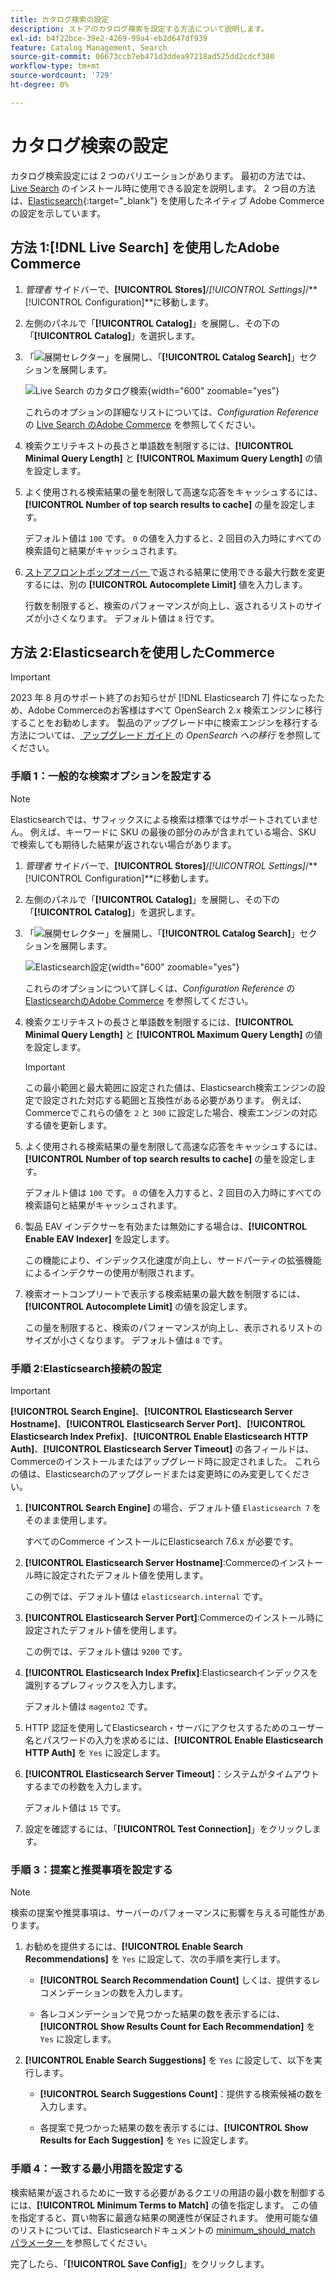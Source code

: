 ```yaml
---
title: カタログ検索の設定
description: ストアのカタログ検索を設定する方法について説明します。
exl-id: b4f22bce-39e2-4269-99a4-eb2d647df939
feature: Catalog Management, Search
source-git-commit: 06673ccb7eb471d3ddea97218ad525dd2cdcf380
workflow-type: tm+mt
source-wordcount: '729'
ht-degree: 0%

---
```


# カタログ検索の設定

カタログ検索設定には 2 つのバリエーションがあります。 最初の方法では、[Live Search](https://experienceleague.adobe.com/docs/commerce-merchant-services/live-search/overview.html) のインストール時に使用できる設定を説明します。 2 つ目の方法は、[Elasticsearch][1]{:target=&quot;_blank&quot;} を使用したネイティブ Adobe Commerceの設定を示しています。

## 方法 1:[!DNL Live Search] を使用したAdobe Commerce

1. _管理者_ サイドバーで、**[!UICONTROL Stores]**/_[!UICONTROL Settings]_/**[!UICONTROL Configuration]**に移動します。

1. 左側のパネルで「**[!UICONTROL Catalog]**」を展開し、その下の「**[!UICONTROL Catalog]**」を選択します。

1. 「![ 展開セレクター ](../assets/icon-display-expand.png)」を展開し、「**[!UICONTROL Catalog Search]**」セクションを展開します。

   ![Live Search のカタログ検索 ](../configuration-reference/catalog/assets/catalog-search-live-search.png){width="600" zoomable="yes"}

   これらのオプションの詳細なリストについては、_Configuration Reference_ の [Live Search のAdobe Commerce](../configuration-reference/catalog/catalog.md#adobe-commerce-with-live-search) を参照してください。

1. 検索クエリテキストの長さと単語数を制限するには、**[!UICONTROL Minimal Query Length]** と **[!UICONTROL Maximum Query Length]** の値を設定します。

1. よく使用される検索結果の量を制限して高速な応答をキャッシュするには、**[!UICONTROL Number of top search results to cache]** の量を設定します。

   デフォルト値は `100` です。 `0` の値を入力すると、2 回目の入力時にすべての検索語句と結果がキャッシュされます。

1. [ ストアフロントポップオーバー ](https://experienceleague.adobe.com/docs/commerce-merchant-services/live-search/live-search-storefront/quick-tour.html) で返される結果に使用できる最大行数を変更するには、別の **[!UICONTROL Autocomplete Limit]** 値を入力します。

   行数を制限すると、検索のパフォーマンスが向上し、返されるリストのサイズが小さくなります。 デフォルト値は `8` 行です。

## 方法 2:Elasticsearchを使用したCommerce

>[!IMPORTANT]
>
>2023 年 8 月のサポート終了のお知らせが [!DNL Elasticsearch 7] 件になったため、Adobe Commerceのお客様はすべて OpenSearch 2.x 検索エンジンに移行することをお勧めします。 製品のアップグレード中に検索エンジンを移行する方法については、[ アップグレード ガイド ](https://experienceleague.adobe.com/docs/commerce-operations/upgrade-guide/prepare/opensearch-migration.html) の _OpenSearch への移行_ を参照してください。

### 手順 1：一般的な検索オプションを設定する

>[!NOTE]
>
>Elasticsearchでは、サフィックスによる検索は標準ではサポートされていません。 例えば、キーワードに SKU の最後の部分のみが含まれている場合、SKU で検索しても期待した結果が返されない場合があります。

1. _管理者_ サイドバーで、**[!UICONTROL Stores]**/_[!UICONTROL Settings]_/**[!UICONTROL Configuration]**に移動します。

1. 左側のパネルで「**[!UICONTROL Catalog]**」を展開し、その下の「**[!UICONTROL Catalog]**」を選択します。

1. 「![ 展開セレクター ](../assets/icon-display-expand.png)」を展開し、「**[!UICONTROL Catalog Search]**」セクションを展開します。

   ![Elasticsearch設定 ](../configuration-reference/catalog/assets/catalog-search-elasticsearch.png){width="600" zoomable="yes"}

   これらのオプションについて詳しくは、_Configuration Reference_ の [ElasticsearchのAdobe Commerce](../configuration-reference/catalog/catalog.md#adobe-commerce-with-elasticsearch) を参照してください。

1. 検索クエリテキストの長さと単語数を制限するには、**[!UICONTROL Minimal Query Length]** と **[!UICONTROL Maximum Query Length]** の値を設定します。

   >[!IMPORTANT]
   >
   >この最小範囲と最大範囲に設定された値は、Elasticsearch検索エンジンの設定で設定された対応する範囲と互換性がある必要があります。 例えば、Commerceでこれらの値を `2` と `300` に設定した場合、検索エンジンの対応する値を更新します。

1. よく使用される検索結果の量を制限して高速な応答をキャッシュするには、**[!UICONTROL Number of top search results to cache]** の量を設定します。

   デフォルト値は `100` です。 `0` の値を入力すると、2 回目の入力時にすべての検索語句と結果がキャッシュされます。

1. 製品 EAV インデクサーを有効または無効にする場合は、**[!UICONTROL Enable EAV Indexer]** を設定します。

   この機能により、インデックス化速度が向上し、サードパーティの拡張機能によるインデクサーの使用が制限されます。

1. 検索オートコンプリートで表示する検索結果の最大数を制限するには、**[!UICONTROL Autocomplete Limit]** の値を設定します。

   この量を制限すると、検索のパフォーマンスが向上し、表示されるリストのサイズが小さくなります。 デフォルト値は `8` です。

### 手順 2:Elasticsearch接続の設定

>[!IMPORTANT]
>
>**[!UICONTROL Search Engine]**、**[!UICONTROL Elasticsearch Server Hostname]**、**[!UICONTROL Elasticsearch Server Port]**、**[!UICONTROL Elasticsearch Index Prefix]**、**[!UICONTROL Enable Elasticsearch HTTP Auth]**、**[!UICONTROL Elasticsearch Server Timeout]** の各フィールドは、Commerceのインストールまたはアップグレード時に設定されました。 これらの値は、Elasticsearchのアップグレードまたは変更時にのみ変更してください。

1. **[!UICONTROL Search Engine]** の場合、デフォルト値 `Elasticsearch 7` をそのまま使用します。

   すべてのCommerce インストールにElasticsearch 7.6.x が必要です。

1. **[!UICONTROL Elasticsearch Server Hostname]**:Commerceのインストール時に設定されたデフォルト値を使用します。

   この例では、デフォルト値は `elasticsearch.internal` です。

1. **[!UICONTROL Elasticsearch Server Port]**:Commerceのインストール時に設定されたデフォルト値を使用します。

   この例では、デフォルト値は `9200` です。

1. **[!UICONTROL Elasticsearch Index Prefix]**:Elasticsearchインデックスを識別するプレフィックスを入力します。

   デフォルト値は `magento2` です。

1. HTTP 認証を使用してElasticsearch・サーバにアクセスするためのユーザー名とパスワードの入力を求めるには、**[!UICONTROL Enable Elasticsearch HTTP Auth]** を `Yes` に設定します。

1. **[!UICONTROL Elasticsearch Server Timeout]**：システムがタイムアウトするまでの秒数を入力します。

   デフォルト値は `15` です。

1. 設定を確認するには、「**[!UICONTROL Test Connection]**」をクリックします。

### 手順 3：提案と推奨事項を設定する

>[!NOTE]
>
>検索の提案や推奨事項は、サーバーのパフォーマンスに影響を与える可能性があります。

1. お勧めを提供するには、**[!UICONTROL Enable Search Recommendations]** を `Yes` に設定して、次の手順を実行します。

   - **[!UICONTROL Search Recommendation Count]** しくは、提供するレコメンデーションの数を入力します。

   - 各レコメンデーションで見つかった結果の数を表示するには、**[!UICONTROL Show Results Count for Each Recommendation]** を `Yes` に設定します。

1. **[!UICONTROL Enable Search Suggestions]** を `Yes` に設定して、以下を実行します。

   - **[!UICONTROL Search Suggestions Count]**：提供する検索候補の数を入力します。

   - 各提案で見つかった結果の数を表示するには、**[!UICONTROL Show Results for Each Suggestion]** を `Yes` に設定します。

### 手順 4：一致する最小用語を設定する

検索結果が返されるために一致する必要があるクエリの用語の最小数を制御するには、**[!UICONTROL Minimum Terms to Match]** の値を指定します。 この値を指定すると、買い物客に最適な結果の関連性が保証されます。 使用可能な値のリストについては、Elasticsearchドキュメントの [minimum_should_match パラメーター ](https://www.elastic.co/guide/en/elasticsearch/reference/current/query-dsl-minimum-should-match.html) を参照してください。

完了したら、「**[!UICONTROL Save Config]**」をクリックします。

[1]: https://experienceleague.adobe.com/docs/commerce-operations/installation-guide/prerequisites/search-engine/overview.html
[2]: https://experienceleague.adobe.com/docs/commerce-operations/configuration-guide/search/overview-search.html
